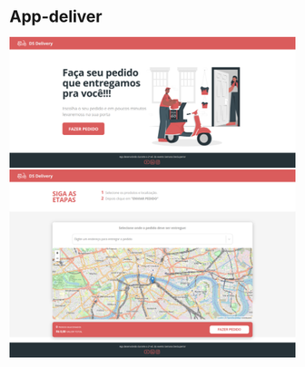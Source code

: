 # App-deliver

<img src="assets/01.png" alt="Tela de login do aplicativo">
<img src="assets/02.png" alt="Tela principal do aplicativo">
